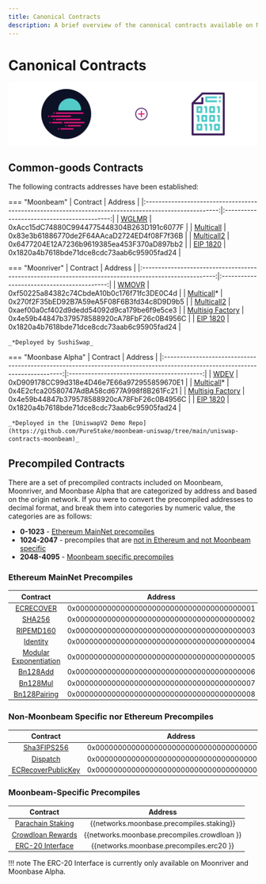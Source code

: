 ```yaml
---
title: Canonical Contracts
description: A brief overview of the canonical contracts available on Moonbeam, Moonriver, and Moonbase Alpha. It includes some common-goods contract as well as some precompiles.
---
```


# Canonical Contracts

![Canonical contracts banner](/images/builders/interact/canonical-contracts/canonical-contracts-banner.png)

## Common-goods Contracts

The following contracts addresses have been established:

=== "Moonbeam"
    |                                               Contract                                                |                  Address                   |
    |:-----------------------------------------------------------------------------------------------------:|:------------------------------------------:|
    |   [WGLMR](https://blockscout.moonbeam.network/address/0xAcc15dC74880C9944775448304B263D191c6077F/)    | 0xAcc15dC74880C9944775448304B263D191c6077F |
    | [Multicall](https://blockscout.moonbeam.network/address/0x83e3b61886770de2F64AAcaD2724ED4f08F7f36B/)  | 0x83e3b61886770de2F64AAcaD2724ED4f08F7f36B |
    | [Multicall2](https://blockscout.moonbeam.network/address/0x6477204E12A7236b9619385ea453F370aD897bb2/) | 0x6477204E12A7236b9619385ea453F370aD897bb2 |
    |                          [EIP 1820](https://eips.ethereum.org/EIPS/eip-1820)                          | 0x1820a4b7618bde71dce8cdc73aab6c95905fad24 |

=== "Moonriver"
    |                                               Contract                                                |                  Address                   |
    |:-----------------------------------------------------------------------------------------------------:|:------------------------------------------:|
    |      [WMOVR](https://moonriver.moonscan.io/address/0xf50225a84382c74CbdeA10b0c176f71fc3DE0C4d/)       | 0xf50225a84382c74CbdeA10b0c176f71fc3DE0C4d |
    |    [Multicall](https://moonriver.moonscan.io/address/0x270f2F35bED92B7A59eA5F08F6B3fd34c8D9D9b5/)*    | 0x270f2F35bED92B7A59eA5F08F6B3fd34c8D9D9b5 |
    |    [Multicall2](https://moonriver.moonscan.io/address/0xaef00a0cf402d9dedd54092d9ca179be6f9e5ce3/)    | 0xaef00a0cf402d9dedd54092d9ca179be6f9e5ce3 |
    | [Multisig Factory](https://moonriver.moonscan.io/address/0x4e59b44847b379578588920cA78FbF26c0B4956C/) | 0x4e59b44847b379578588920cA78FbF26c0B4956C |
    |                          [EIP 1820](https://eips.ethereum.org/EIPS/eip-1820)                          | 0x1820a4b7618bde71dce8cdc73aab6c95905fad24 |

    _*Deployed by SushiSwap_

=== "Moonbase Alpha"
    |                                                           Contract                                                           |                  Address                   |
    |:----------------------------------------------------------------------------------------------------------------------------:|:------------------------------------------:|
    |       [WDEV](https://moonbase-blockscout.testnet.moonbeam.network/address/0xD909178CC99d318e4D46e7E66a972955859670E1/)       | 0xD909178CC99d318e4D46e7E66a972955859670E1 |
    |    [Multicall](https://moonbase-blockscout.testnet.moonbeam.network/address/0x4E2cfca20580747AdBA58cd677A998f8B261Fc21/)*    | 0x4E2cfca20580747AdBA58cd677A998f8B261Fc21 |
    | [Multisig Factory](https://moonbase-blockscout.testnet.moonbeam.network/address/0x4e59b44847b379578588920cA78FbF26c0B4956C/) | 0x4e59b44847b379578588920cA78FbF26c0B4956C |
    |                                     [EIP 1820](https://eips.ethereum.org/EIPS/eip-1820)                                      | 0x1820a4b7618bde71dce8cdc73aab6c95905fad24 |

    _*Deployed in the [UniswapV2 Demo Repo](https://github.com/PureStake/moonbeam-uniswap/tree/main/uniswap-contracts-moonbeam)_

## Precompiled Contracts

There are a set of precompiled contracts included on Moonbeam, Moonriver, and Moonbase Alpha that are categorized by address and based on the origin network. If you were to convert the precompiled addresses to decimal format, and break them into categories by numeric value, the categories are as follows:

- **0-1023** - [Ethereum MainNet precompiles](#ethereum-mainnet-precompiles)
- **1024-2047** - precompiles that are [not in Ethereum and not Moonbeam specific](#non-moonbeam-specific-nor-ethereum-precomiles)
- **2048-4095** - [Moonbeam specific precompiles](#moonbeam-specific-precompiles)

### Ethereum MainNet Precompiles

|                                                      Contract                                                       |                  Address                   |
|:-------------------------------------------------------------------------------------------------------------------:|:------------------------------------------:|
|               [ECRECOVER](/builders/tools/precompiles/eth-mainnet/#verify-signatures-with-ecrecover/)               | 0x0000000000000000000000000000000000000001 |
|                       [SHA256](/builders/tools/precompiles/eth-mainnet/#hashing-with-sha256/)                       | 0x0000000000000000000000000000000000000002 |
|                   [RIPEMD160](/builders/tools/precompiles/eth-mainnet/#hashing-with-ripemd-160/)                    | 0x0000000000000000000000000000000000000003 |
|                     [Identity](/builders/tools/precompiles/eth-mainnet/#the-identity-function/)                     | 0x0000000000000000000000000000000000000004 |
|             [Modular Exponentiation](/builders/tools/precompiles/eth-mainnet/#modular-exponentiation/)              | 0x0000000000000000000000000000000000000005 |
|     [Bn128Add](https://paritytech.github.io/frontier/rustdocs/pallet_evm_precompile_bn128/struct.Bn128Add.html)     | 0x0000000000000000000000000000000000000006 |
|     [Bn128Mul](https://paritytech.github.io/frontier/rustdocs/pallet_evm_precompile_bn128/struct.Bn128Mul.html)     | 0x0000000000000000000000000000000000000007 |
| [Bn128Pairing](https://paritytech.github.io/frontier/rustdocs/pallet_evm_precompile_bn128/struct.Bn128Pairing.html) | 0x0000000000000000000000000000000000000008 |

### Non-Moonbeam Specific nor Ethereum Precompiles

|                                                             Contract                                                             |                  Address                   |
|:--------------------------------------------------------------------------------------------------------------------------------:|:------------------------------------------:|
|       [Sha3FIPS256](https://paritytech.github.io/frontier/rustdocs/pallet_evm_precompile_sha3fips/struct.Sha3FIPS256.html)       | 0x0000000000000000000000000000000000000400 |
|          [Dispatch](https://paritytech.github.io/frontier/rustdocs/pallet_evm_precompile_dispatch/struct.Dispatch.html)          | 0x0000000000000000000000000000000000000401 |
| [ECRecoverPublicKey](https://paritytech.github.io/frontier/rustdocs/pallet_evm_precompile_simple/struct.ECRecoverPublicKey.html) | 0x0000000000000000000000000000000000000402 |

### Moonbeam-Specific Precompiles

|                                                          Contract                                                           |                   Address                    |
|:---------------------------------------------------------------------------------------------------------------------------:|:--------------------------------------------:|
|  [Parachain Staking](https://github.com/PureStake/moonbeam/blob/master/precompiles/parachain-staking/StakingInterface.sol)  |  {{networks.moonbase.precompiles.staking}}   |
| [Crowdloan Rewards](https://github.com/PureStake/moonbeam/blob/master/precompiles/crowdloan-rewards/CrowdloanInterface.sol) | {{networks.moonbase.precompiles.crowdloan }} |
|         [ERC-20 Interface](https://github.com/PureStake/moonbeam/blob/master/precompiles/balances-erc20/ERC20.sol)          |   {{networks.moonbase.precompiles.erc20 }}   |

!!! note
    The ERC-20 Interface is currently only available on Moonriver and Moonbase Alpha.